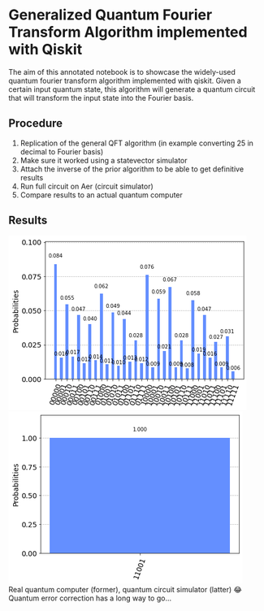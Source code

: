 # Generalized Quantum Fourier Transform Algorithm implemented with Qiskit
The aim of this annotated notebook is to showcase the widely-used quantum fourier transform algorithm implemented with qiskit. Given a certain input quantum state, this algorithm will generate a quantum circuit that will transform the input state into the Fourier basis. 
## Procedure
1. Replication of the general QFT algorithm (in example converting 25 in decimal to Fourier basis)
2. Make sure it worked using a statevector simulator
3. Attach the inverse of the prior algorithm to be able to get definitive results
4. Run full circuit on Aer (circuit simulator)
5. Compare results to an actual quantum computer
## Results
![](images/download.png) ![](images/download%20(1).png) <br/>
Real quantum computer (former), quantum circuit simulator (latter) 😂 Quantum error correction has a long way to go...
